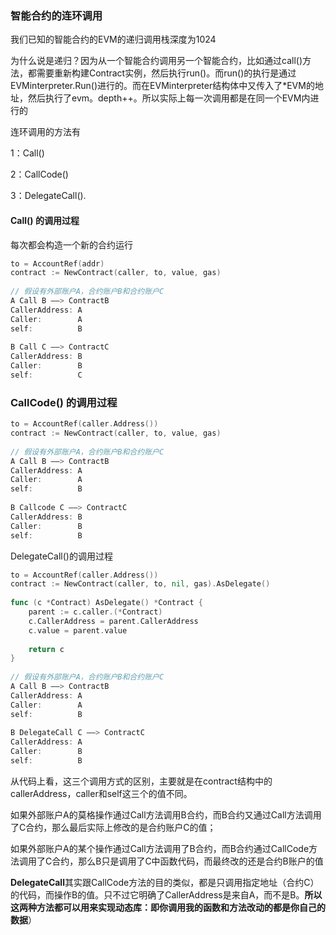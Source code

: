 ### 智能合约的连环调用

我们已知的智能合约的EVM的递归调用栈深度为1024

为什么说是递归？因为从一个智能合约调用另一个智能合约，比如通过call()方法，都需要重新构建Contract实例，然后执行run()。而run()的执行是通过EVMinterpreter.Run()进行的。而在EVMinterpreter结构体中又传入了*EVM的地址，然后执行了evm。depth++。所以实际上每一次调用都是在同一个EVM内进行的

连环调用的方法有 

1：Call()  

2：CallCode()  

3：DelegateCall().

#### Call() 的调用过程

每次都会构造一个新的合约运行

```go
to = AccountRef(addr)
contract := NewContract(caller, to, value, gas)
 
// 假设有外部账户A，合约账户B和合约账户C
A Call B ——> ContractB
CallerAddress: A
Caller:        A
self:          B
 
B Call C ——> ContractC
CallerAddress: B
Caller:        B
self:          C

```

### CallCode() 的调用过程

```go
to = AccountRef(caller.Address())
contract := NewContract(caller, to, value, gas)
 
// 假设有外部账户A，合约账户B和合约账户C
A Call B ——> ContractB
CallerAddress: A
Caller:        A
self:          B
 
B Callcode C ——> ContractC
CallerAddress: B
Caller:        B
self:          B
```

DelegateCall()的调用过程

```go
to = AccountRef(caller.Address())
contract := NewContract(caller, to, nil, gas).AsDelegate()
 
func (c *Contract) AsDelegate() *Contract {
	parent := c.caller.(*Contract)
	c.CallerAddress = parent.CallerAddress
	c.value = parent.value
 
	return c
}
 
// 假设有外部账户A，合约账户B和合约账户C
A Call B ——> ContractB
CallerAddress: A
Caller:        A
self:          B
 
B DelegateCall C ——> ContractC
CallerAddress: A
Caller:        B
self:          B

```

从代码上看，这三个调用方式的区别，主要就是在contract结构中的callerAddress，caller和self这三个的值不同。

如果外部账户A的莫格操作通过Call方法调用B合约，而B合约又通过Call方法调用了C合约，那么最后实际上修改的是合约账户C的值；

如果外部账户A的某个操作通过Call方法调用了B合约，而B合约通过CallCode方法调用了C合约，那么B只是调用了C中函数代码，而最终改的还是合约B账户的值

**DelegateCall**其实跟CallCode方法的目的类似，都是只调用指定地址（合约C）的代码，而操作B的值。只不过它明确了CallerAddress是来自A，而不是B。**所以这两种方法都可以用来实现动态库：即你调用我的函数和方法改动的都是你自己的数据**）

